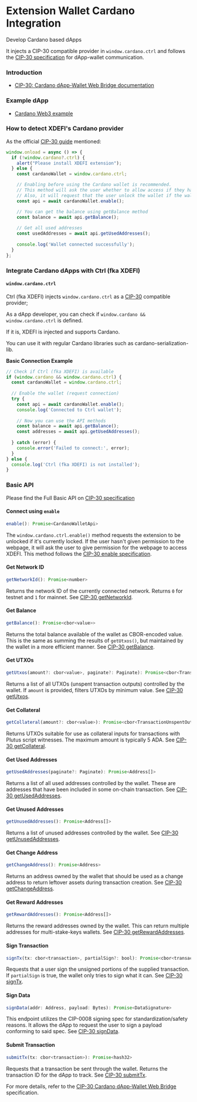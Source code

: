 # Extension Wallet Cardano Integration

Develop Cardano based dApps

It injects a CIP-30 compatible provider in `window.cardano.ctrl` and follows the [CIP-30 specification](https://cips.cardano.org/cip/CIP-30) for dApp-wallet communication.

### Introduction

- [CIP-30: Cardano dApp-Wallet Web Bridge documentation](https://cips.cardano.org/cip/CIP-30)

### Example dApp

- [Cardano Web3 example](https://github.com/XDeFi-tech/examples-dapps-sdk/tree/main/cardano)

### How to detect XDEFI's Cardano provider

As the official [CIP-30 guide](https://cips.cardano.org/cip/CIP-30) mentioned:

```javascript
window.onload = async () => {
  if (!window.cardano?.ctrl) {
    alert("Please install XDEFI extension");
  } else {
    const cardanoWallet = window.cardano.ctrl;

    // Enabling before using the Cardano wallet is recommended.
    // This method will ask the user whether to allow access if they haven't visited this website.
    // Also, it will request that the user unlock the wallet if the wallet is locked.
    const api = await cardanoWallet.enable();

    // You can get the balance using getBalance method
    const balance = await api.getBalance();
    
    // Get all used addresses
    const usedAddresses = await api.getUsedAddresses();
    
    console.log('Wallet connected successfully');
  }
};
```

### Integrate Cardano dApps with Ctrl (fka XDEFI)

#### `window.cardano.ctrl`

Ctrl (fka XDEFI) injects `window.cardano.ctrl` as a [CIP-30](https://cips.cardano.org/cip/CIP-30) compatible provider;

As a dApp developer, you can check if `window.cardano && window.cardano.ctrl` is defined.

If it is, XDEFI is injected and supports Cardano.

You can use it with regular Cardano libraries such as cardano-serialization-lib.

**Basic Connection Example**

```javascript
// Check if Ctrl (fka XDEFI) is available
if (window.cardano && window.cardano.ctrl) {
  const cardanoWallet = window.cardano.ctrl;
  
  // Enable the wallet (request connection)
  try {
    const api = await cardanoWallet.enable();
    console.log('Connected to Ctrl wallet');
    
    // Now you can use the API methods
    const balance = await api.getBalance();
    const addresses = await api.getUsedAddresses();
    
  } catch (error) {
    console.error('Failed to connect:', error);
  }
} else {
  console.log('Ctrl (fka XDEFI) is not installed');
}
```

### Basic API

Please find the Full Basic API on [CIP-30 specification](https://cips.cardano.org/cip/CIP-30)

#### Connect using `enable`

```javascript
enable(): Promise<CardanoWalletApi>
```

The `window.cardano.ctrl.enable()` method requests the extension to be unlocked if it's currently locked. If the user hasn't given permission to the webpage, it will ask the user to give permission for the webpage to access XDEFI. This method follows the [CIP-30 enable specification](https://cips.cardano.org/cip/CIP-30).

#### Get Network ID

```javascript
getNetworkId(): Promise<number>
```

Returns the network ID of the currently connected network. Returns `0` for testnet and `1` for mainnet. See [CIP-30 getNetworkId](https://cips.cardano.org/cip/CIP-30).

#### Get Balance

```javascript
getBalance(): Promise<cbor<value>>
```

Returns the total balance available of the wallet as CBOR-encoded value. This is the same as summing the results of `getUtxos()`, but maintained by the wallet in a more efficient manner. See [CIP-30 getBalance](https://cips.cardano.org/cip/CIP-30).

#### Get UTXOs

```javascript
getUtxos(amount?: cbor<value>, paginate?: Paginate): Promise<cbor<TransactionUnspentOutput>[] | null>
```

Returns a list of all UTXOs (unspent transaction outputs) controlled by the wallet. If `amount` is provided, filters UTXOs by minimum value. See [CIP-30 getUtxos](https://cips.cardano.org/cip/CIP-30).

#### Get Collateral

```javascript
getCollateral(amount?: cbor<value>): Promise<cbor<TransactionUnspentOutput>[] | null>
```

Returns UTXOs suitable for use as collateral inputs for transactions with Plutus script witnesses. The maximum amount is typically 5 ADA. See [CIP-30 getCollateral](https://cips.cardano.org/cip/CIP-30).

#### Get Used Addresses

```javascript
getUsedAddresses(paginate?: Paginate): Promise<Address[]>
```

Returns a list of all used addresses controlled by the wallet. These are addresses that have been included in some on-chain transaction. See [CIP-30 getUsedAddresses](https://cips.cardano.org/cip/CIP-30).

#### Get Unused Addresses

```javascript
getUnusedAddresses(): Promise<Address[]>
```

Returns a list of unused addresses controlled by the wallet. See [CIP-30 getUnusedAddresses](https://cips.cardano.org/cip/CIP-30).

#### Get Change Address

```javascript
getChangeAddress(): Promise<Address>
```

Returns an address owned by the wallet that should be used as a change address to return leftover assets during transaction creation. See [CIP-30 getChangeAddress](https://cips.cardano.org/cip/CIP-30).

#### Get Reward Addresses

```javascript
getRewardAddresses(): Promise<Address[]>
```

Returns the reward addresses owned by the wallet. This can return multiple addresses for multi-stake-keys wallets. See [CIP-30 getRewardAddresses](https://cips.cardano.org/cip/CIP-30).

#### Sign Transaction

```javascript
signTx(tx: cbor<transaction>, partialSign?: bool): Promise<cbor<transaction_witness_set>>
```

Requests that a user sign the unsigned portions of the supplied transaction. If `partialSign` is true, the wallet only tries to sign what it can. See [CIP-30 signTx](https://cips.cardano.org/cip/CIP-30).

#### Sign Data

```javascript
signData(addr: Address, payload: Bytes): Promise<DataSignature>
```

This endpoint utilizes the CIP-0008 signing spec for standardization/safety reasons. It allows the dApp to request the user to sign a payload conforming to said spec. See [CIP-30 signData](https://cips.cardano.org/cip/CIP-30).

#### Submit Transaction

```javascript
submitTx(tx: cbor<transaction>): Promise<hash32>
```

Requests that a transaction be sent through the wallet. Returns the transaction ID for the dApp to track. See [CIP-30 submitTx](https://cips.cardano.org/cip/CIP-30).

For more details, refer to the [CIP-30 Cardano dApp-Wallet Web Bridge](https://cips.cardano.org/cip/CIP-30) specification.
